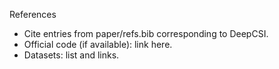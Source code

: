 References

- Cite entries from paper/refs.bib corresponding to DeepCSI.
- Official code (if available): link here.
- Datasets: list and links.
